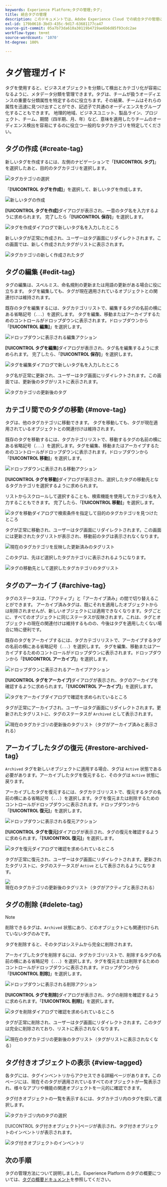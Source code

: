 ```yaml
---
keywords: Experience Platform;タグの管理;タグ;
title: 統合タグの管理
description: このドキュメントでは、Adobe Experience Cloud での統合タグの管理について説明します
exl-id: 179b0618-3bd3-435c-9d17-63681177ca47
source-git-commit: 05a7b73da610a30119b4719ae6b6d85f93cdc2ae
workflow-type: tm+mt
source-wordcount: '1070'
ht-degree: 100%

---
```


# タグ管理ガイド

タグを使用すると、ビジネスオブジェクトを分類して検出とカテゴリ化が容易になるように、メタデータ分類を管理できます。タグは、チームが扱うオーディエンスの重要な分類属性を特定するのに役立ちます。その結果、チームはそれらの属性を迅速に見つけ出すことができ、記述子で共通のオーディエンスをグループ化することもできます。 地理的地域、ビジネスユニット、製品ライン、プロジェクト、チーム、期間（四半期、月、年）など、意味を適用したりチームのオーディエンス検出を容易にするのに役立つ一般的なタグカテゴリを特定してください。 

## タグの作成 {#create-tag}

新しいタグを作成するには、左側のナビゲーションで「**[!UICONTROL タグ]**」を選択したあと、目的のタグカテゴリを選択します。

![タグカテゴリの選択](./images/tag-selection.png)

「**[!UICONTROL タグを作成]**」を選択して、新しいタグを作成します。

![新しいタグの作成](./images/new-tag.png)

**[!UICONTROL タグを作成]**&#x200B;ダイアログが表示され、一意のタグ名を入力するように求められます。 完了したら「**[!UICONTROL 保存]**」を選択します。

![タグを作成ダイアログで新しいタグ名を入力したところ](./images/create-tag-dialog.png)

新しいタグが正常に作成され、ユーザーはタグ画面にリダイレクトされます。この画面では、新しく作成されたタグがリストに表示されます。

![タグカテゴリの新しく作成されたタグ](./images/new-tag-listed.png)

## タグの編集 {#edit-tag}

タグの編集は、スペルミス、命名規則の更新または用語の更新がある場合に役に立ちます。 タグを編集しても、タグが現在適用されているオブジェクトとの関連付けは維持されます。

既存のタグを編集するには、タグカテゴリリストで、編集するタグの名前の横にある省略記号（`...`）を選択します。 タグを編集、移動またはアーカイブするためのコントロールがドロップダウンに表示されます。ドロップダウンから「**[!UICONTROL 編集]**」を選択します。

![ドロップダウンに表示される編集アクション](./images/edit-action.png)

**[!UICONTROL タグを編集]**&#x200B;ダイアログが表示され、タグ名を編集するように求められます。 完了したら、「**[!UICONTROL 保存]**」を選択します。

![タグを編集ダイアログで新しいタグ名を入力したところ](./images/edit-dialog.png)

タグ名が正常に更新され、ユーザーはタグ画面にリダイレクトされます。この画面では、更新後のタグがリストに表示されます。

![タグカテゴリの更新後のタグ](./images/updated-tag-listed.png)

## カテゴリ間でのタグの移動 {#move-tag}

タグは、他のタグカテゴリに移動できます。 タグを移動しても、タグが現在適用されているオブジェクトとの関連付けは維持されます。

既存のタグを移動するには、タグカテゴリリストで、移動するタグの名前の横にある省略記号（`...`）を選択します。タグを編集、移動またはアーカイブするためのコントロールがドロップダウンに表示されます。ドロップダウンから「**[!UICONTROL 移動]**」を選択します。

![ドロップダウンに表示される移動アクション](./images/move-action.png)

**[!UICONTROL タグを移動]**&#x200B;ダイアログが表示され、選択したタグの移動先となるタグカテゴリを選択するように求められます。

リストからスクロールして選択することも、検索機能を使用してカテゴリ名を入力することもできます。 完了したら、「**[!UICONTROL 移動]**」を選択します。

![タグを移動ダイアログで検索条件を指定して目的のタグカテゴリを見つけたところ](./images/move-dialog.png)

タグが正常に移動され、ユーザーはタグ画面にリダイレクトされます。この画面には更新されたタグリストが表示され、移動前のタグは表示されなくなります。

![現在のタグカテゴリを反映した更新済みのタグリスト](./images/current-tag-category.png)

このタグは、先ほど選択したタグカテゴリに表示されるようになります。

![タグの移動先として選択したタグカテゴリのタグリスト](./images/moved-to-tag-category.png)

## タグのアーカイブ {#archive-tag}

タグのステータスは、「アクティブ」と「アーカイブ済み」の間で切り替えることができます。 アーカイブ済みタグは、既にそれを適用したオブジェクトからは削除されませんが、新しいオブジェクトには適用できなくなります。タグごとに、すべてのオブジェクトに同じステータスが反映されます。これは、タグとオブジェクトの現在の関連付けは維持するものの、今後はタグを適用したくない場合に特に便利です。

既存のタグをアーカイブするには、タグカテゴリリストで、アーカイブするタグの名前の横にある省略記号（`...`）を選択します。 タグを編集、移動またはアーカイブするためのコントロールがドロップダウンに表示されます。ドロップダウンから「**[!UICONTROL アーカイブ]**」を選択します。

![ドロップダウンに表示されるアーカイブアクション](./images/archive-action.png)

**[!UICONTROL タグをアーカイブ]**&#x200B;ダイアログが表示され、タグのアーカイブを確認するように求められます。「**[!UICONTROL アーカイブ]**」を選択します。

![タグをアーカイブダイアログで確認を求められているところ](./images/archive-dialog.png)

タグが正常にアーカイブされ、ユーザーはタグ画面にリダイレクトされます。更新されたタグリストに、タグのステータスが `Archived` として表示されます。

![現在のタグカテゴリの更新後のタグリスト（タグがアーカイブ済みと表示される）](./images/archive-status.png)

## アーカイブしたタグの復元 {#restore-archived-tag}

 `Archived` タグを新しいオブジェクトに適用する場合、タグは `Active` 状態である必要があります。アーカイブしたタグを復元すると、そのタグは `Active` 状態に戻ります。

アーカイブしたタグを復元するには、タグカテゴリリストで、復元するタグの名前の横にある省略記号（`...`）を選択します。タグを復元または削除するためのコントロールがドロップダウンに表示されます。ドロップダウンから「**[!UICONTROL 復元]**」を選択します。

![ドロップダウンに表示される復元アクション](./images/restore-action.png)

**[!UICONTROL タグを復元]**&#x200B;ダイアログが表示され、タグの復元を確認するように求められます。「**[!UICONTROL 復元]**」を選択します。

![タグを復元ダイアログで確認を求められているところ](./images/restore-dialog.png)

タグが正常に復元され、ユーザーはタグ画面にリダイレクトされます。更新されたタグリストに、タグのステータスが `Active` として表示されるようになります。

![現在のタグカテゴリの更新後のタグリスト（タグがアクティブと表示される）](./images/restored-active-status.png)

## タグの削除 {#delete-tag}

>[!NOTE]
>
>削除できるタグは、`Archived` 状態にあり、どのオブジェクトにも関連付けられていないタグのみです。

タグを削除すると、そのタグはシステムから完全に削除されます。

アーカイブしたタグを削除するには、タグカテゴリリストで、削除するタグの名前の横にある省略記号（`...`）を選択します。タグを復元または削除するためのコントロールがドロップダウンに表示されます。ドロップダウンから「**[!UICONTROL 削除]**」を選択します。

![ドロップダウンに表示される削除アクション](./images/delete-action.png)

**[!UICONTROL タグを削除]**&#x200B;ダイアログが表示され、タグの削除を確認するように求められます。「**[!UICONTROL 削除]**」を選択します。

![タグを削除ダイアログで確認を求められているところ](./images/delete-dialog.png)

タグが正常に削除され、ユーザーはタグ画面にリダイレクトされます。このタグは完全に削除されており、リストに表示されなくなります。

![現在のタグカテゴリの更新後のタグリスト（タグがリストに表示されなくなる）](./images/deleted-updated-list.png)

## タグ付きオブジェクトの表示 {#view-tagged}

各タグには、タグインベントリからアクセスできる詳細ページがあります。このページには、現在そのタグが適用されているすべてのオブジェクトが一覧表示され、様々なアプリや機能の関連オブジェクトを一元的に確認できます。

タグ付きオブジェクトの一覧を表示するには、タグカテゴリ内のタグを探して選択します。

![タグカテゴリ内のタグの選択](./images/view-tag-selection.png)

[!UICONTROL タグ付きオブジェクト]ページが表示され、タグ付きオブジェクトのインベントリが表示されます。

![タグ付きオブジェクトのインベントリ](./images/tagged-objects.png)

## 次の手順

タグの管理方法について説明しました。Experience Platform のタグの概要については、[タグの概要ドキュメント](../overview.md)を参照してください。
